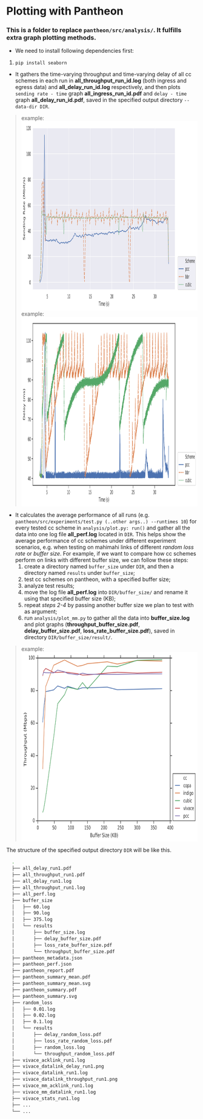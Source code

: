 # Plotting with Pantheon

### This is a folder to replace `pantheon/src/analysis/`. It fulfills extra graph plotting methods.

* We need to install following dependencies first:
1. `pip install seaborn`


* It gathers the time-varying throughput and time-varying delay of all cc schemes in each run in **all_throughput_run_id.log** (both ingress and egress data) and **all_delay_run_id.log** respectively, and then plots `sending rate - time` graph **all_ingress_run_id.pdf** and `delay - time` graph **all_delay_run_id.pdf**, saved in the specified output directory `--data-dir DIR`.


> example: <a><img src="https://github.com/iQua/pantheon/blob/master/src/analysis/plot_sample/data/all_ingress_run1.svg" align="top" height="500" width="500" ></a>
> example: <a><img src="https://github.com/iQua/pantheon/blob/master/src/analysis/plot_sample/data/all_delay_run1.svg" align="top" height="500" width="500" ></a>

* It calculates the average performance of all runs (e.g. `pantheon/src/experiments/test.py (..other args..) --runtimes 10`) for every tested cc scheme in `analysis/plot.py: run()` and gather all the data into one log file **all_perf.log** located in `DIR`.
This helps show the average performance of cc schemes under different experiment scenarios, e.g. when testing on mahimahi links of different *random loss rate* or *buffer size*. For example, if we want to compare how cc schemes perform on links with different buffer size, we can follow these steps:
  1. create a directory named `buffer_size` under `DIR`, and then a directory named `results` under `buffer_size`;
  2. test cc schemes on pantheon, with a specified buffer size;
  3. analyze test results;
  4. move the log file **all_perf.log** into `DIR/buffer_size/` and rename it using that specified buffer size (KB);
  5. repeat *steps 2-4* by passing another buffer size we plan to test with as argument;
  6. run `analysis/plot_mm.py` to gather all the data into **buffer_size.log** and plot graphs (**throughput_buffer_size.pdf**, **delay_buffer_size.pdf**, **loss_rate_buffer_size.pdf**), saved in directory `DIR/buffer_size/result/`.
  
> example: <a><img src="https://github.com/iQua/pantheon/blob/master/src/analysis/plot_sample/tput_buffer_size.svg" align="top" height="500" width="500" ></a>
  


The structure of the specified output directory `DIR` will be like this.
```bash
  .
  ├── all_delay_run1.pdf
  ├── all_throughput_run1.pdf
  ├── all_delay_run1.log
  ├── all_throughput_run1.log
  ├── all_perf.log
  ├── buffer_size
  │   ├── 60.log
  │   ├── 90.log
  │   ├── 375.log
  │   └── results
  │       ├── buffer_size.log
  │       ├── delay_buffer_size.pdf
  │       ├── loss_rate_buffer_size.pdf
  │       └── throughput_buffer_size.pdf
  ├── pantheon_metadata.json
  ├── pantheon_perf.json
  ├── pantheon_report.pdf
  ├── pantheon_summary_mean.pdf
  ├── pantheon_summary_mean.svg
  ├── pantheon_summary.pdf
  ├── pantheon_summary.svg
  ├── random_loss
  │   ├── 0.01.log
  │   ├── 0.02.log
  │   ├── 0.1.log
  │   └── results
  │       ├── delay_random_loss.pdf
  │       ├── loss_rate_random_loss.pdf
  │       ├── random_loss.log
  │       └── throughput_random_loss.pdf
  ├── vivace_acklink_run1.log
  ├── vivace_datalink_delay_run1.png
  ├── vivace_datalink_run1.log
  ├── vivace_datalink_throughput_run1.png
  ├── vivace_mm_acklink_run1.log
  ├── vivace_mm_datalink_run1.log
  ├── vivace_stats_run1.log
  ├── ...
  └── ...
```

